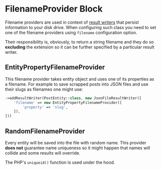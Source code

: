 # FilenameProvider Block
Filename providers are used in context of [result writers](resultwriter.md)
that persist information to your disk drive. When configuring such class
you need to set one of the filename providers using `filename` configuration
option.

Their responsibility is, obviously, to return a string filename and they do
so **excluding** the extension so it can be further specified by a particular
result writer.

## EntityPropertyFilenameProvider
This filename provider takes entity object and uses one of its properties as
a filename. For example to save scrapped posts into JSON files and use their
slugs as filenames one might use:

```php
->addResultWriter(PostEntity::class, new JsonFileResultWriter([
    'filename' => new EntityPropertyFilenameProvider([
        'property' => 'slug',
    ]),
]))
```

## RandomFilenameProvider
Every entity will be saved into the file with random name. This provider **does not**
guarantee name uniqueness so it might happen that names will collide and some results
will override.

The PHP's `uniqueid()` function is used under the hood.
